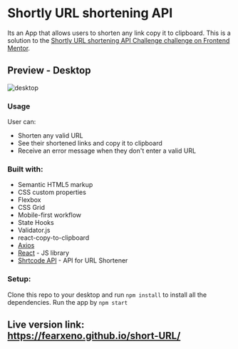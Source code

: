 # Shortly URL shortening API
Its an App that allows users to shorten any link copy it to clipboard.
This is a solution to the [Shortly URL shortening API Challenge challenge on Frontend Mentor](https://www.frontendmentor.io/challenges/url-shortening-api-landing-page-2ce3ob-G).

## Preview - Desktop

![desktop](https://user-images.githubusercontent.com/100607729/174495325-c1d59972-a07d-48ee-a4ea-2bc90316f856.png)


### Usage
User can:
- Shorten any valid URL
- See their shortened links and copy it to clipboard
- Receive an error message when they don't enter a valid URL

### Built with:

- Semantic HTML5 markup
- CSS custom properties
- Flexbox
- CSS Grid
- Mobile-first workflow
- State Hooks
- Validator.js
- react-copy-to-clipboard
- [Axios](https://axios-http.com/)
- [React](https://reactjs.org/) - JS library
- [Shrtcode API](https://shrtco.de/docs/) - API for URL Shortener

### Setup:
Clone this repo to your desktop and run `npm install` to install all the dependencies. Run the app by `npm start`

## Live version link: https://fearxeno.github.io/short-URL/

